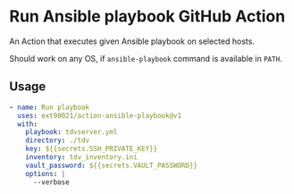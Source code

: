 # Run Ansible playbook GitHub Action

An Action that executes given Ansible playbook on selected hosts.

Should work on any OS, if `ansible-playbook` command is available in `PATH`.

## Usage

```yaml
- name: Run playbook
  uses: ext90021/action-ansible-playbook@v1
  with:
    playbook: tdvserver.yml
    directory: ./tdv
    key: ${{secrets.SSH_PRIVATE_KEY}}
    inventory: tdv_inventory.ini
    vault_password: ${{secrets.VAULT_PASSWORD}}
    options: |
      --verbose
```
